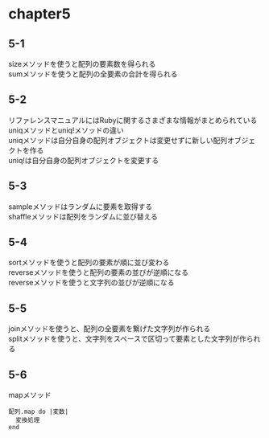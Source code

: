 # chapter5
## 5-1
sizeメソッドを使うと配列の要素数を得られる  
sumメソッドを使うと配列の全要素の合計を得られる
## 5-2
リファレンスマニュアルにはRubyに関するさまざまな情報がまとめられている
uniqメソッドとuniq!メソッドの違い  
uniqメソッドは自分自身の配列オブジェクトは変更せずに新しい配列オブジェクトを作る  
uniq!は自分自身の配列オブジェクトを変更する
## 5-3
sampleメソッドはランダムに要素を取得する  
shaffleメソッドは配列をランダムに並び替える
## 5-4
sortメソッドを使うと配列の要素が順に並び変わる  
reverseメソッドを使うと配列の要素の並びが逆順になる  
reverseメソッドを使うと文字列の並びが逆順になる
## 5-5
joinメソッドを使うと、配列の全要素を繋げた文字列が作られる  
splitメソッドを使うと、文字列をスペースで区切って要素とした文字列が作られる
## 5-6
mapメソッド
```
配列.map do |変数|
  変換処理
end
```
